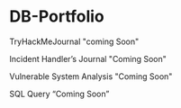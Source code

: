 # DB-Portfolio

TryHackMeJournal "coming Soon"

Incident Handler’s Journal "Coming Soon"

Vulnerable System Analysis "Coming Soon"

SQL Query “Coming Soon”
